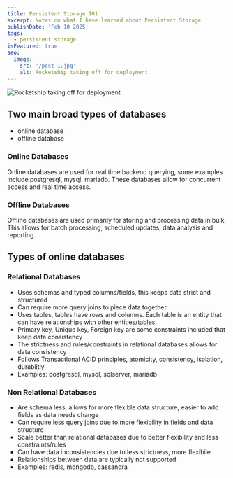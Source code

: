 ```yaml
---
title: Persistent Storage 101
excerpt: Notes on what I have learned about Persistent Storage
publishDate: 'Feb 10 2025'
tags:
  - persistent storage
isFeatured: true
seo:
  image:
    src: '/post-1.jpg'
    alt: Rocketship taking off for deployment
---
```


![Rocketship taking off for deployment](/post-1.jpg)

## Two main broad types of databases
- online database
- offline database

### Online Databases
Online databases are used for real time backend querying, some examples include postgresql, mysql, mariadb. These databases allow for concurrent access and real time access.

### Offline Databases
Offline databases are used primarily for storing and processing data in bulk. This allows for batch processing, scheduled updates, data analysis and reporting.

## Types of online databases

### Relational Databases
- Uses schemas and typed columns/fields, this keeps data strict and structured
- Can require more query joins to piece data together
- Uses tables, tables have rows and columns. Each table is an entity that can have relationships with other entities/tables.
- Primary key, Unique key, Foreign key are some constraints included that keep data consistency
- The strictness and rules/constraints in relational databases allows for data consistency
- Follows Transactional ACID principles, atomicity, consistency, isolation, durablitiy
- Examples: postgresql, mysql, sqlserver, mariadb

### Non Relational Databases
- Are schema less, allows for more flexible data structure, easier to add fields as data needs change
- Can require less query joins due to more flexibility in fields and data structure
- Scale better than relational databases due to better flexibility and less constraints/rules
- Can have data inconsistencies due to less strictness, more flexibile
- Relationships between data are typically not supported
- Examples: redis, mongodb, cassandra


